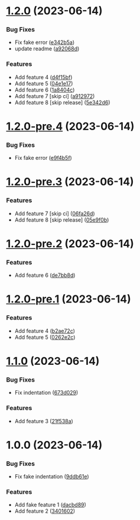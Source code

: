 # [1.2.0](https://github.com/ferrarafer/semantic/compare/v1.1.0...v1.2.0) (2023-06-14)


### Bug Fixes

* Fix fake error ([e342b5a](https://github.com/ferrarafer/semantic/commit/e342b5ad5c629b91b5f12ca94014520aae53daf5))
* update readme ([a92068d](https://github.com/ferrarafer/semantic/commit/a92068d46c136c0c5105521f525c08e04e6e126f))


### Features

* Add feature 4 ([d4f15bf](https://github.com/ferrarafer/semantic/commit/d4f15bfb2fca2495b736786fcf7676cb054d5055))
* Add feature 5 ([04e1e17](https://github.com/ferrarafer/semantic/commit/04e1e17c27894503f05b014e0fe51a57d221da5f))
* Add feature 6 ([1a8404c](https://github.com/ferrarafer/semantic/commit/1a8404cc7b86de8b45f29758eddd203669391ab9))
* Add feature 7 [skip ci] ([a912972](https://github.com/ferrarafer/semantic/commit/a9129727a218982ac2a852c2d8370c1b49b6e13d))
* Add feature 8 [skip release] ([5e342d6](https://github.com/ferrarafer/semantic/commit/5e342d6db5657f95904aa87fdc2a1b6449f9fb8c))

# [1.2.0-pre.4](https://github.com/ferrarafer/semantic/compare/v1.2.0-pre.3...v1.2.0-pre.4) (2023-06-14)


### Bug Fixes

* Fix fake error ([e9f4b5f](https://github.com/ferrarafer/semantic/commit/e9f4b5f3617b41bcda9746e300dc7873326703f8))

# [1.2.0-pre.3](https://github.com/ferrarafer/semantic/compare/v1.2.0-pre.2...v1.2.0-pre.3) (2023-06-14)


### Features

* Add feature 7 [skip ci] ([06fa26d](https://github.com/ferrarafer/semantic/commit/06fa26dd0a351292042996c4643658d2f49c6a10))
* Add feature 8 [skip release] ([05e9f0b](https://github.com/ferrarafer/semantic/commit/05e9f0b143616e295f4a373567ada2a4fef81df2))

# [1.2.0-pre.2](https://github.com/ferrarafer/semantic/compare/v1.2.0-pre.1...v1.2.0-pre.2) (2023-06-14)


### Features

* Add feature 6 ([de7bb8d](https://github.com/ferrarafer/semantic/commit/de7bb8dc0514723cada8078e203c7ed0c163b786))

# [1.2.0-pre.1](https://github.com/ferrarafer/semantic/compare/v1.1.0...v1.2.0-pre.1) (2023-06-14)


### Features

* Add feature 4 ([b2ae72c](https://github.com/ferrarafer/semantic/commit/b2ae72c4098170b58fa3ad00061a2b22dccbb16c))
* Add feature 5 ([0262e2c](https://github.com/ferrarafer/semantic/commit/0262e2cc023c393995ec541e2a7e0a98dadbd9c3))

# [1.1.0](https://github.com/ferrarafer/semantic/compare/v1.0.0...v1.1.0) (2023-06-14)


### Bug Fixes

* Fix indentation ([673d029](https://github.com/ferrarafer/semantic/commit/673d029dcb3168e15b0368785348398415193f66))


### Features

* Add feature 3 ([21f538a](https://github.com/ferrarafer/semantic/commit/21f538ad6bf86268b27a401e999f925e73477ce1))

# 1.0.0 (2023-06-14)


### Bug Fixes

* Fix fake indentation ([9ddb61e](https://github.com/ferrarafer/semantic/commit/9ddb61e920242d03cad5941002135441626538bc))


### Features

* Add fake feature 1 ([dacbd89](https://github.com/ferrarafer/semantic/commit/dacbd89bfa5f3ede5888069fbb39e88e0d9e3588))
* Add feature 2 ([3401602](https://github.com/ferrarafer/semantic/commit/34016023675be48463df8154271de85c6a6a6188))

